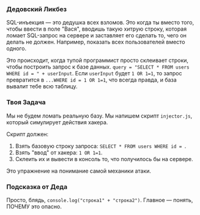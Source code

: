 ### Дедовский Ликбез

SQL-инъекция — это дедушка всех взломов. Это когда ты вместо того, чтобы ввести в поле "Вася", вводишь такую хитрую строку, которая ломает SQL-запрос на сервере и заставляет его сделать то, чего он делать не должен. Например, показать всех пользователей вместо одного.

Это происходит, когда тупой программист просто склеивает строки, чтобы построить запрос к базе данных. `query = "SELECT * FROM users WHERE id = " + userInput`. Если `userInput` будет `1 OR 1=1`, то запрос превратится в `...WHERE id = 1 OR 1=1`, что всегда правда, и база вывалит тебе всю таблицу.

### Твоя Задача

Мы не будем ломать реальную базу. Мы напишем скрипт `injector.js`, который симулирует действия хакера.

Скрипт должен:

1.  Взять базовую строку запроса: `SELECT * FROM users WHERE id = `.
2.  Взять "ввод" от хакера: `1 OR 1=1`.
3.  Склеить их и вывести в консоль то, что получилось бы на сервере.

Это упражнение на понимание самой механики атаки.

### Подсказка от Деда

Просто, блядь, `console.log("строка1" + "строка2")`. Главное — понять, ПОЧЕМУ это опасно.
